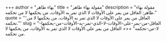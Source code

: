 +++
author = "بهاء طاهر"
title = "مقولة بهاء طاهر"
description = "مقولة بهاء طاهر: العاقل من يمر على الأوقات لا الذي تمر به الأوقات، من يحكمها لا من تحكمه."
quote = '''العاقل من يمر على الأوقات لا الذي تمر به الأوقات، من يحكمها لا من تحكمه.'''
slug = "العاقل-من-يمر-على-الأوقات-لا-الذي-تمر-به-الأوقات-من-يحكمها-لا-من-تحكمه"
+++
العاقل من يمر على الأوقات لا الذي تمر به الأوقات، من يحكمها لا من تحكمه.
